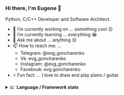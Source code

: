 ### Hi there, I'm Eugene 👋

Python, C/C++ Developer and Software Architect.

- 🔭 I’m currently working on ... something cool 😉
- 🌱 I’m currently learning ... everything 😂
- 💬 Ask me about ... anything 😌
- 📫 How to reach me: ...
  - Telegram: @evg_goncharenko
  - Vk: evg_goncharenko
  - Instagram: @evg_goncharenko
  - Facebook: evg.goncharenko
- ⚡ Fun fact: ... I love to draw and play piano / guitar

<details>
  <summary><b>📈&nbsp;&nbsp;Language&nbsp;/&nbsp;Framework stats</b></summary>
  <br/>
  <a href='https://profile.codersrank.io/user/evg-goncharenko/'>
  <img src='https://cr-skills-chart-widget.azurewebsites.net/api/api?username=evg-goncharenko&skills=Vue,C%2B%2B,C%23,SCSS,angular,batchfile,c,C%23,coffeescript,dart,go,html,json,java,javascript,less,mysql,php,pandas,perl,python,reactjs,scss,shell,svelte,swift,typescript,flutter,Jupyter%20Notebook,&show-other-skills=true,vueSvelte&width=820'>
  </a>

</details>
